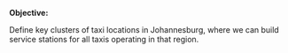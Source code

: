 **Objective:**  

Define key clusters of taxi locations in Johannesburg, where we can build service stations for all taxis operating in that region.
